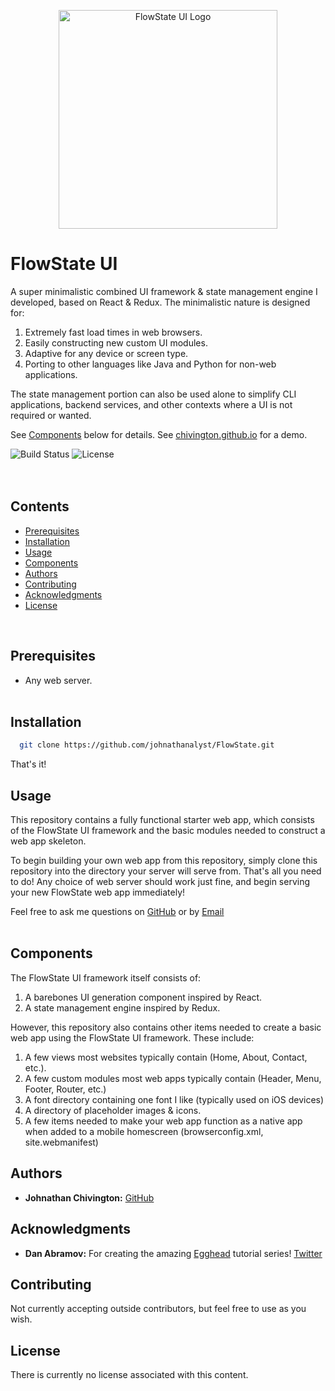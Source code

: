 <p align="center">
  <img width='350' src='https://github.com/johnathanalyst/FlowState/blob/main/imgs/logo.png' alt='FlowState UI Logo'/>
</p>

# FlowState UI
A super minimalistic combined UI framework &amp; state management engine I developed, based on React &amp; Redux. The minimalistic nature is designed for:

1. Extremely fast load times in web browsers.
2. Easily constructing new custom UI modules.
3. Adaptive for any device or screen type.
4. Porting to other languages like Java and Python for non-web applications.

The state management portion can also be used alone to simplify CLI applications, backend services, and other contexts where a UI is not required or wanted.

See [Components](https://github.com/johnathanalyst/FlowState/tree/master#components) below for details.
See [chivington.github.io](https://chivington.github.io) for a demo.

![Build Status](https://img.shields.io/badge/build-Stable-green.svg)
![License](https://img.shields.io/badge/license-NONE-lime.svg)
<br/><br/><br/>

## Contents
* [Prerequisites](https://github.com/johnathanalyst/FlowState/tree/master#prerequisites)
* [Installation](https://github.com/johnathanalyst/FlowState/tree/master#installation)
* [Usage](https://github.com/johnathanalyst/FlowState/tree/master#usage)
* [Components](https://github.com/johnathanalyst/FlowState/tree/master#components)
* [Authors](https://github.com/johnathanalyst/FlowState/tree/master#authors)
* [Contributing](https://github.com/johnathanalyst/FlowState/tree/master#contributing)
* [Acknowledgments](https://github.com/johnathanalyst/FlowState/tree/master#acknowledgments)
* [License](https://github.com/johnathanalyst/FlowState/tree/master#license)
<br/>

## Prerequisites
  * Any web server.
<br/><br/>


## Installation
```bash
  git clone https://github.com/johnathanalyst/FlowState.git
```

That's it!
<br/>


## Usage
This repository contains a fully functional starter web app, which consists of the FlowState UI framework and the basic modules needed to construct a web app skeleton.

To begin building your own web app from this repository, simply clone this repository into the directory your server will serve from. That's all you need to do! Any choice of web server should work just fine, and begin serving your new FlowState web app immediately!

Feel free to ask me questions on [GitHub](https://github.com/johnathanalyst) or by [Email](j.chivington@ieee.org)
<br/><br/>


## Components
The FlowState UI framework itself consists of:

1. A barebones UI generation component inspired by React.
2. A state management engine inspired by Redux.


However, this repository also contains other items needed to create a basic web app using the FlowState UI framework. These include:

1. A few views most websites typically contain (Home, About, Contact, etc.).
2. A few custom modules most web apps typically contain (Header, Menu, Footer, Router, etc.)
3. A font directory containing one font I like (typically used on iOS devices)
4. A directory of placeholder images & icons.
5. A few items needed to make your web app function as a native app when added to a mobile homescreen (browserconfig.xml, site.webmanifest)


## Authors
* **Johnathan Chivington:** [GitHub](https://github.com/johnathanalyst)

## Acknowledgments
* **Dan Abramov:** For creating the amazing [Egghead](https://egghead.io/courses/fundamentals-of-redux-course-from-dan-abramov-bd5cc867) tutorial series! [Twitter](https://twitter.com/dan_abramov)

## Contributing
Not currently accepting outside contributors, but feel free to use as you wish.

## License
There is currently no license associated with this content.
<br/><br/>
